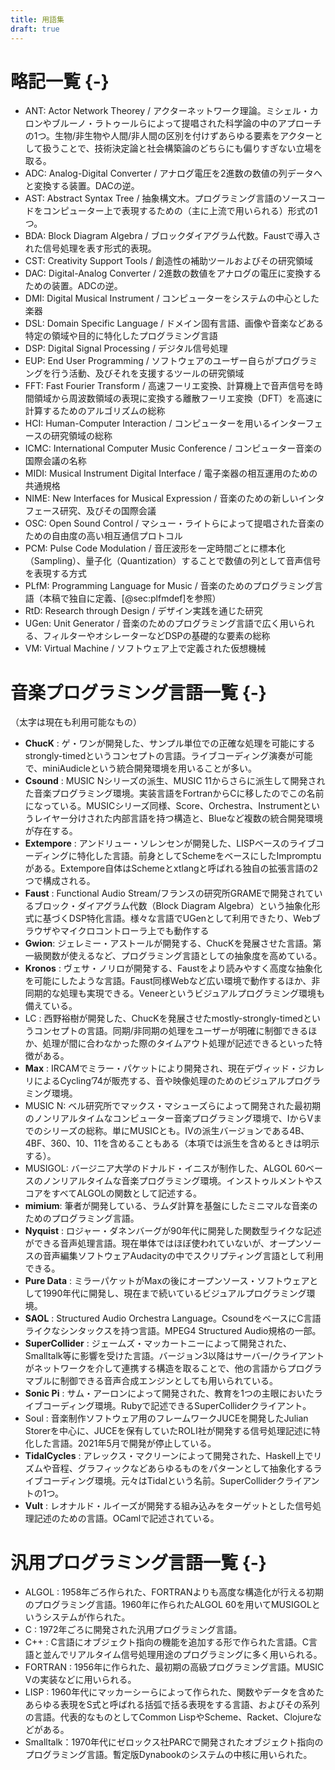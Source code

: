 ```yaml
---
title: 用語集
draft: true
---
```

# 略記一覧 {-}

- ANT: Actor Network Theorey / アクターネットワーク理論。ミシェル・カロンやブルーノ・ラトゥールらによって提唱された科学論の中のアプローチの1つ。生物/非生物や人間/非人間の区別を付けずあらゆる要素をアクターとして扱うことで、技術決定論と社会構築論のどちらにも偏りすぎない立場を取る。
- ADC: Analog-Digital Converter / アナログ電圧を2進数の数値の列データへと変換する装置。DACの逆。
- AST: Abstract Syntax Tree / 抽象構文木。プログラミング言語のソースコードをコンピューター上で表現するための（主に上流で用いられる）形式の1つ。
- BDA: Block Diagram Algebra / ブロックダイアグラム代数。Faustで導入された信号処理を表す形式的表現。
- CST: Creativity Support Tools / 創造性の補助ツールおよびその研究領域
- DAC: Digital-Analog Converter / 2進数の数値をアナログの電圧に変換するための装置。ADCの逆。
- DMI: Digital Musical Instrument / コンピューターをシステムの中心とした楽器
- DSL: Domain Specific Language / ドメイン固有言語、画像や音楽などある特定の領域や目的に特化したプログラミング言語
- DSP: Digital Signal Processing / デジタル信号処理
- EUP: End User Programming / ソフトウェアのユーザー自らがプログラミングを行う活動、及びそれを支援するツールの研究領域
- FFT: Fast Fourier Transform / 高速フーリエ変換、計算機上で音声信号を時間領域から周波数領域の表現に変換する離散フーリエ変換（DFT）を高速に計算するためのアルゴリズムの総称
- HCI: Human-Computer Interaction / コンピューターを用いるインターフェースの研究領域の総称
- ICMC: International Computer Music Conference / コンピューター音楽の国際会議の名称
- MIDI: Musical Instrument Digital Interface / 電子楽器の相互運用のための共通規格
- NIME: New Interfaces for Musical Expression / 音楽のための新しいインタフェース研究、及びその国際会議
- OSC: Open Sound Control / マシュー・ライトらによって提唱された音楽のための自由度の高い相互通信プロトコル
- PCM: Pulse Code Modulation / 音圧波形を一定時間ごとに標本化（Sampling）、量子化（Quantization）することで数値の列として音声信号を表現する方式
- PLfM: Programming Language for Music / 音楽のためのプログラミング言語（本稿で独自に定義、[@sec:plfmdef]を参照）
- RtD: Research through Design / デザイン実践を通じた研究
- UGen: Unit Generator / 音楽のためのプログラミング言語で広く用いられる、フィルターやオシレーターなどDSPの基礎的な要素の総称
- VM: Virtual Machine / ソフトウェア上で定義された仮想機械

# 音楽プログラミング言語一覧 {-}

（太字は現在も利用可能なもの）

- **ChucK** : ゲ・ワンが開発した、サンプル単位での正確な処理を可能にするstrongly-timedというコンセプトの言語。ライブコーディング演奏が可能で、miniAudicleという統合開発環境を用いることが多い。
- **Csound** : MUSIC Nシリーズの派生、MUSIC 11からさらに派生して開発された音楽プログラミング環境。実装言語をFortranからCに移したのでこの名前になっている。MUSICシリーズ同様、Score、Orchestra、Instrumentというレイヤー分けされた内部言語を持つ構造と、Blueなど複数の統合開発環境が存在する。
- **Extempore** : アンドリュー・ソレンセンが開発した、LISPベースのライブコーディングに特化した言語。前身としてSchemeをベースにしたImpromptuがある。Extempore自体はSchemeとxtlangと呼ばれる独自の拡張言語の2つで構成される。
- **Faust** : Functional Audio Stream/フランスの研究所GRAMEで開発されているブロック・ダイアグラム代数（Block Diagram Algebra）という抽象化形式に基づくDSP特化言語。様々な言語でUGenとして利用できたり、Webブラウザやマイクロコントローラ上でも動作する
- **Gwion**: ジェレミー・アストールが開発する、ChucKを発展させた言語。第一級関数が使えるなど、プログラミング言語としての抽象度を高めている。
- **Kronos** : ヴェサ・ノリロが開発する、Faustをより読みやすく高度な抽象化を可能にしたような言語。Faust同様Webなど広い環境で動作するほか、非同期的な処理も実現できる。Veneerというビジュアルプログラミング環境も備えている。
- LC : 西野裕樹が開発した、ChucKを発展させたmostly-strongly-timedというコンセプトの言語。同期/非同期の処理をユーザーが明確に制御できるほか、処理が間に合わなかった際のタイムアウト処理が記述できるといった特徴がある。
- **Max** : IRCAMでミラー・パケットにより開発され、現在デヴィッド・ジカレリによるCycling’74が販売する、音や映像処理のためのビジュアルプログラミング環境。
- MUSIC N: ベル研究所でマックス・マシューズらによって開発された最初期のノンリアルタイムなコンピューター音楽プログラミング環境で、IからVまでのシリーズの総称。単にMUSICとも。IVの派生バージョンである4B、4BF、360、10、11を含めることもある（本項では派生を含めるときは明示する）。
- MUSIGOL: バージニア大学のドナルド・イニスが制作した、ALGOL 60ベースのノンリアルタイムな音楽プログラミング環境。インストゥルメントやスコアをすべてALGOLの関数として記述する。
- **mimium**: 筆者が開発している、ラムダ計算を基盤にしたミニマルな音楽のためのプログラミング言語。
- **Nyquist** : ロジャー・ダネンバーグが90年代に開発した関数型ライクな記述ができる音声処理言語。現在単体ではほぼ使われていないが、オープンソースの音声編集ソフトウェアAudacityの中でスクリプティング言語として利用できる。
- **Pure Data** : ミラーパケットがMaxの後にオープンソース・ソフトウェアとして1990年代に開発し、現在まで続いているビジュアルプログラミング環境。
- **SAOL** : Structured Audio Orchestra Language。CsoundをベースにC言語ライクなシンタックスを持つ言語。MPEG4 Structured Audio規格の一部。
- **SuperCollider** : ジェームズ・マッカートニーによって開発された、Smalltalk等に影響を受けた言語。バージョン3以降はサーバー/クライアントがネットワークを介して連携する構造を取ることで、他の言語からプログラマブルに制御できる音声合成エンジンとしても用いられている。
- **Sonic Pi** : サム・アーロンによって開発された、教育を1つの主眼においたライブコーディング環境。Rubyで記述できるSuperColliderクライアント。
- Soul : 音楽制作ソフトウェア用のフレームワークJUCEを開発したJulian Storerを中心に、JUCEを保有していたROLI社が開発する信号処理記述に特化した言語。2021年5月で開発が停止している。
- **TidalCycles** : アレックス・マクリーンによって開発された、Haskell上でリズムや音程、グラフィックなどあらゆるものをパターンとして抽象化するライブコーディング環境。元々はTidalという名前。SuperColliderクライアントの1つ。
- **Vult** : レオナルド・ルイーズが開発する組み込みをターゲットとした信号処理記述のための言語。OCamlで記述されている。

# 汎用プログラミング言語一覧 {-}


- ALGOL : 1958年ごろ作られた、FORTRANよりも高度な構造化が行える初期のプログラミング言語。1960年に作られたALGOL 60を用いてMUSIGOLというシステムが作られた。
- C : 1972年ごろに開発された汎用プログラミング言語。
- C++ : C言語にオブジェクト指向の機能を追加する形で作られた言語。C言語と並んでリアルタイム信号処理用途のプログラミングに多く用いられる。
- FORTRAN : 1956年に作られた、最初期の高級プログラミング言語。MUSIC Vの実装などに用いられる。
- LISP : 1960年代にマッカーシーらによって作られた、関数やデータを含めたあらゆる表現をS式と呼ばれる括弧で括る表現をする言語、およびその系列の言語。代表的なものとしてCommon LispやScheme、Racket、Clojureなどがある。
- Smalltalk：1970年代にゼロックス社PARCで開発されたオブジェクト指向のプログラミング言語。暫定版Dynabookのシステムの中核に用いられた。